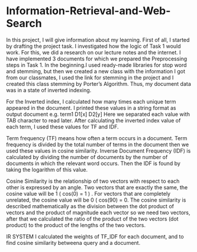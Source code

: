 # Information-Retrieval-and-Web-Search


In this project, I will give information about my learning. First of all, I started by drafting the project task. I investigated how the logic of Task 1 would work. For this, we did a research on our lecture notes and the internet. I have implemented 3 documents for which we prepared the Preprocessing steps in Task 1. In the beginning.I used ready-made libraries for stop word and stemming, but then we created a new class with the information I got from our classmates, I used the link for stemming in the project and I created this class stemming by Porter’s Algorithm. Thus, my document data was in a state of inverted indexing. 



For the Inverted index, I calculated how many times each unique term appeared in the document. I printed these values in a string format as output document e.g. 
term1  D1[x] D2[y]  Here we separated each value with TAB character to read later. After calculating the inverted index value of each term, I used these values for TF and IDF.



Term frequency (TF) means how often a term occurs in a document. Term frequency is divided by the total number of terms in the document then we used these values in cosine similarity.
Inverse Document Frequency (IDF) is calculated by dividing the number of documents by the number of documents in which the relevant word occurs. Then the IDF is found by taking the logarithm of this value.



Cosine Similarity is the relationship of two vectors with respect to each other is expressed by an angle. Two vectors that are exactly the same, the cosine value will be 1 ( cos(0) = 1 ) . For vectors that are completely unrelated, the cosine value will be 0 ( cos(90) = 0. The cosine similarity is described mathematically as the division between the dot product of vectors and the product of  magnitude each vector so we need two vectors, after that we calculated the ratio of the product of the two vectors (dot product) to the product of the lengths of the two vectors.



IR SYSTEM I calculated the weights of TF_IDF for each document, and to find cosine similarity betweena query and a document.
